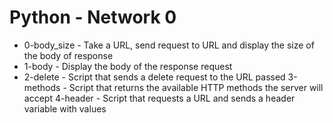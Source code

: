 # Python - Network 0
- 0-body_size - Take a URL, send request to URL and display the size of the body of response
- 1-body - Display the body of the response request
- 2-delete - Script that sends a delete request to the URL passed
3-methods - Script that returns the available HTTP methods the server will accept
4-header - Script that requests a URL and sends a header variable with values

